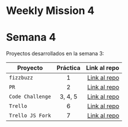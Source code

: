 # Weekly Mission 4

# Semana 4 

Proyectos desarrollados en la semana 3:

| Proyecto | Práctica | Link al repo |
| ------------- |:-------------:| -----:|
|`fizzbuzz`|1|[Link al repo](https://github.com/Hisahito/fizzbuzz)|
|`PR`|2|[Link al repo](https://github.com/Hisahito/FizzBuzz-by-VisualPartnerShip)|
|`Code Challenge`|3, 4, 5|[Link al repo](https://github.com/Hisahito/Code-Challenge-)|
|`Trello`|6|[Link al repo](https://trello.com/espacioexplorer/home)|
|`Trello JS Fork`|7|[Link al repo](soon)|

